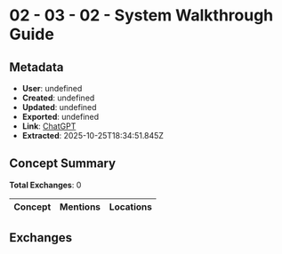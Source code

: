 # **02 - 03 - 02 - System Walkthrough Guide**

## Metadata

- **User**: undefined
- **Created**: undefined
- **Updated**: undefined
- **Exported**: undefined
- **Link**: [ChatGPT](undefined)
- **Extracted**: 2025-10-25T18:34:51.845Z

## Concept Summary

**Total Exchanges**: 0

| Concept | Mentions | Locations |
|---------|----------|----------|

## Exchanges

